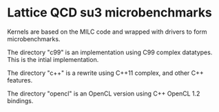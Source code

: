 # Lattice QCD su3 microbenchmarks

Kernels are based on the MILC code and wrapped with drivers to form microbenchmarks.

The directory "c99" is an implementation using C99 complex datatypes. This is the intial implementation.

The directory "c++" is a rewrite using C++11 complex, and other C++ features.

The directory "opencl" is an OpenCL version using C++ OpenCL 1.2 bindings.

